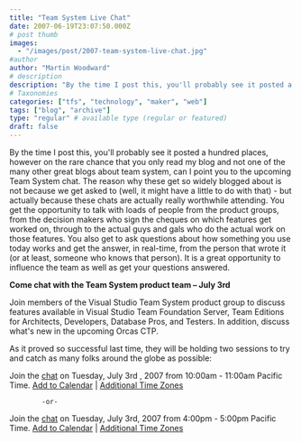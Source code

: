 ```yaml
---
title: "Team System Live Chat"
date: 2007-06-19T23:07:50.000Z
# post thumb
images:
  - "/images/post/2007-team-system-live-chat.jpg"
#author
author: "Martin Woodward"
# description
description: "By the time I post this, you'll probably see it posted a hundred places, however on the rare chance that you only read my blog and not one."
# Taxonomies
categories: ["tfs", "technology", "maker", "web"]
tags: ["blog", "archive"]
type: "regular" # available type (regular or featured)
draft: false
---
```

By the time I post this, you'll probably see it posted a hundred places, however on the rare chance that you only read my blog and not one of the many other great blogs about team system, can I point you to the upcoming Team System chat.  The reason why these get so widely blogged about is not because we get asked to (well, it might have a little to do with that) - but actually because these chats are actually really worthwhile attending.  You get the opportunity to talk with loads of people from the product groups, from the decision makers who sign the cheques on which features get worked on, through to the actual guys and gals who do the actual work on those features.  You also get to ask questions about how something you use today works and get the answer, in real-time, from the person that wrote it (or at least, someone who knows that person).  It is a great opportunity to influence the team as well as get your questions answered. 

**Come chat with the Team System product team – July 3rd**  

Join members of the Visual Studio Team System product group to discuss features available in Visual Studio Team Foundation Server, Team Editions for Architects, Developers, Database Pros, and Testers. In addition, discuss what's new in the upcoming Orcas CTP.  

As it proved so successful last time, they will be holding two sessions to try and catch as many folks around the globe as possible: 

Join the [chat](http://msdn.microsoft.com/chats) on Tuesday, July 3rd , 2007 from 10:00am - 11:00am Pacific Time. [Add to Calendar](http://www.microsoft.com/communities/chats/vcs/07_0703_MSDN_VSTS2.ics) | [Additional Time Zones](http://www.timeanddate.com/worldclock/fixedtime.html?year=2007&month=07&day=03&hour=10&min=0&sec=0&p1=234)  

            -or-  

Join the [chat](http://msdn.microsoft.com/chats) on Tuesday, July 3rd, 2007 from 4:00pm - 5:00pm Pacific Time. [Add to Calendar](http://www.microsoft.com/communities/chats/vcs/07_0703_MSDN_VSTS.ics) | [Additional Time Zones](http://www.timeanddate.com/worldclock/fixedtime.html?year=2007&month=07&day=03&hour=16&min=0&sec=0&p1=234)